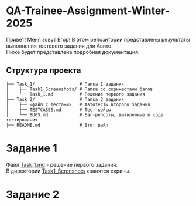 # QA-Trainee-Assignment-Winter-2025

Привет! Меня зовут Егор! В этом репозитории представлены результаты выполнения тестового задания для Авито.   
Ниже будет представлена подробная документация:

## Структура проекта

```plaintext
├── Task_1/                 # Папка 1 задания
│    ├── Task1_Screenshots/ # Папка со скриншотами багов
│    └── Task_1.md          # Решение первого задания
├── Task_2/                 # Папка 2 задания
│    ├── <файл с тестами>   # Автотесты второго задания
│    ├── TESTCASES.md       # Тест-кейсы
│    └── BUGS.md            # Баг-репорты, выявленные в ходе тестирования
├── README.md               # Этот файл
```

# Задание 1

Файл [Task_1.md](./Task_1.md) - решение первого задания.  
В директории [Task1_Screnshots](./Task1_Screenshots/) хранятся скрины.

# Задание 2